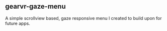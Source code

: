 ## gearvr-gaze-menu

A simple scrollview based, gaze responsive menu I created to build upon for future apps.

